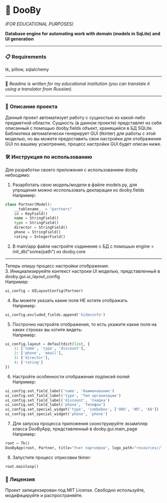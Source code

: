 # 🐹 DooBy 
*(FOR EDUCATIONAL PURPOSES)*  

**Database engine for automating work with domain (models in SqLite) and UI generation**

---

### 📋 Requirements
tk, pillow, sqlalchemy

---

📄 *Readme is written for my educational institution (you can translate it using a translator from Russian).*

---

### 📖 **Описание проекта**
Данный проект автоматизует работу с сущностью из какой-либо предметной области. Сущность (в данном проекте) представлят из себя описанный с помощью dooby.fields объект, хранящийся в БД SQLite. Библиотека автоматически генерирует GUI (tkinter) для работы с этой модeлью, но вы можете предоставить свои настройки для отображения GUI по вашему усмотрению, процесс настройки GUI будет описан ниже.

### 🛠️ Инструкция по использованию
Для разработки своего приложения с использованием dooby небходимо:
1. Разарботать свою модель/модели в файле models.py, для упрощения можно исспользовать декларации из dooby.fields
   <br>Например:
```Python
class Partner(Model):
    __tablename__ = "partners"
    id = KeyField()
    name = StringField()
    type = StringField()
    director = StringField()
    phone = StringField()
    rating = IntegerField()
```

2. В main/app файле настройте содинение с БД с помошью engine = init_db("some/path") из dooby.core
---
Теперь опишу процесс настройки отображения:<br>
3. Инициализируейте контекст настроки UI моделью, представленный в dooby.gui.ui_layout_config 
   <br>Например:
```Python
ui_config = UILayoutConfig(Partner)
```
4. Вы можете указать какие поля НЕ хотите отображать
   <br>Например:
```Python
ui_config.excluded_fields.append('hideninfo')
```
5. Построчно настройте отображения, то есть укажите какие поля на каких строках вы хотите видеть:
  <br>Например:
```Python
ui_config.layout = defaultdict(list, {
    1: ['name', 'type', 'discount'],
    2: ['phone', 'email'],
    3: ['director'],
    4: ['rating']
})
```
6. Настройте особенности отображения подписей полей
   <br>Например:
```Python
ui_config.set_field_label('name', 'Наименование')
ui_config.set_field_label('type', 'Тип организации')
ui_config.set_field_label('discount', 'Скидка')
ui_config.set_field_label('phone', 'Телефон')
ui_config.set_special_widget('type', 'combobox', ['ООО', 'ИП', 'АО'])
ui_config.set_special_widget('phone', 'phone')
```
7. Для запуска процесса приложения сконструируйте экзампляр класса DooByApp, представленный в dooby.gui.main_page
   <br>Например:
```Python
root = Tk()
DooByApp(root, Partner, title="Учет партнёров", logo_path="resources//logo.png", ui_config=ui_config)
```
8. Запустите процесс отрисовки tkiner:
```Python
root.mainloop()
```


### 📜 Лицензия
Проект залицензирован под MIT License. Свободно используйте, модифицируйте и распространяйте.
